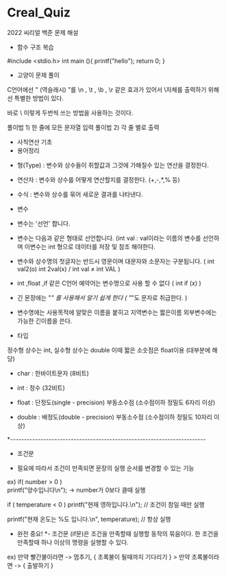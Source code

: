 # Creal_Quiz
2022 씨리얼 백준 문제 해설



- 함수 구조 복습

#include <stdio.h>
int main (){
printf("hello");
return 0;
}

- 고양이 문제 풀이

C언어에선 " \(역슬래시) "를 \n , \t , \b , \r 같은 효과가 있어서 \자체를 출력하기 위해선 특별한 방법이 있다.

바로 \\ 이렇게 두번씩 쓰는 방법을 사용하는 것이다.

풀이법 1) 한 줄에 모든 문자열 입력
풀이법 2) 각 줄 별로 출력

- 사칙연산 기초
- 용어정리
* 형(Type) : 변수와 상수들이 취할값과 그것에 가해질수 있는 연산을 결정한다.

* 연산자 : 변수와 상수를 어떻게 연산할지를 결정한다. (+,-,*,% 등)

* 수식 : 변수와 상수를 묶어 새로운 결과를 나타낸다.

- 변수 
* 변수는 '선언' 합니다.
* 변수는 다음과 같은 형태로 선언합니다. (int val : val이라는 이름의 변수를 선언하며 이변수는 int 형으로 데이터를 저장 및 참조 해야한다.
* 변수와 상수명의 첫글자는 반드시 영문이며 대문자와 소문자는 구분됩니다. ( int val2(o) int 2val(x) / int val ≠ int VAL )

* int ,float ,if 같은 C언어 예약어는 변수명으로 사용 할 수 없다 ( int if (x) ) 

* 긴 문장에는 "_" 를 사용해서 알기 쉽게 한다 ( "_"도 문자로 취급한다. )

* 변수명에는 사용목적에 알맞은 이름을 붙히고 지역변수는 짧은이름 외부변수에는 가능한 긴이름을 쓴다.

- 타입

정수형 상수는 int, 실수형 상수는 double
이때 짧은 소숫점은 float이용 (대부분에 해당)

* char : 한바이트문자 (8비트)
* int : 정수 (32비트)
* float : 단정도(single - precision) 부동소수점 (소수점이하 정밀도 6자리 이상)

* double : 배정도(double - precision) 부동소수점 (소수점이하 정밀도 10자리 이상)



*-----------------------------------------------------------------------



- 조건문

* 필요에 따라서 조건이 만족되면 문장의 실행 순서를 변경할 수 있는 기능

ex) if( number > 0 )                      
      printf("양수입니다\n"); -> number가 0보다 클때 실행
      
if ( temperature < 0 ) 
  printf("현재 영하입니다.\n");           // 조건이 참일 때만 실행
  
printf("현재 온도는 %도 입니다.\n", temperature); // 항상 실행


* 완전 중요!
*- 조건문 (if문)은 조건을 만족할때 실행할 동작의 묶음이다. 한 조건을 만족할때 하나 이상의 명령을 실행할 수 있다.

ex) 만약 빨간불이라면 -> 멈추기, { 초록불이 될때까지 기다리기 } > 만약 초록불이라면 -> { 출발하기 }
